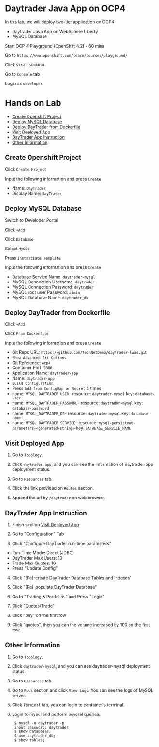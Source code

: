 # Daytrader Java App on OCP4

In this lab, we will deploy two-tier application on OCP4
- Daytrader Java App on WebSphere Liberty
- MySQL Database


Start OCP 4 Playground (OpenShift 4.2) - 60 mins

Go to `https://www.openshift.com/learn/courses/playground/`

Click `START SENARIO`

Go to `Console` tab

Login as `developer`


# Hands on Lab

- [Create Openshift Project](#create-openshift-project)
- [Deploy MySQL Database](#deploy-mysql-database)
- [Deploy DayTrader from Dockerfile](#deploy-daytrader-from-dockerfile)
- [Visit Deployed App](#visit-deployed-app)
- [DayTrader App Instruction](#daytrader-app-instruction)
- [Other Information](#other-information)


## Create Openshift Project

Click `Create Project`

Input the following information and press `Create` 
- Name: `DayTrader`
- Display Name: `DayTrader`


## Deploy MySQL Database

Switch to Developer Portal

Click `+Add`

Click `Database`

Select `MySQL`

Press `Instantiate Template`

Input the following information and press `Create`
- Database Service Name: `daytrader-mysql`
- MySQL Connection Username: `daytrader`
- MySQL Connection Password: `daytrader`
- MySQL root user Password: `admin`
- MySQL Database Name: `daytrader_db`


## Deploy DayTrader from Dockerfile

Click `+Add`

Click `From Dockerfile`

Input the following information and press `Create`
- Git Repo URL: `https://github.com/TechNetDemo/daytrader-lwas.git`
- `Show Advanced Git Options`
- Git Reference: `ocp4`
- Container Port: `9080`
- Application Name: `daytrader-app`
- Name: `daytrader-app`
- `Build Configuration`
- Press `Add from ConfigMap or Secret` 4 times
- name: `MYSQL_DAYTRADER_USER`-  resource: `daytrader-mysql` key: `database-user`
- name: `MYSQL_DAYTRADER_PASSWORD`-  resource: `daytrader-mysql` key:  `database-password`
- name: `MYSQL_DAYTRADER_DB`-    resource: `daytrader-mysql` key:  `database-name`
- name: `MYSQL_DAYTRADER_SERVICE`- resource: `mysql-persistent-parameters-<generated-string>`  key: `DATABASE_SERVICE_NAME`


## Visit Deployed App

1. Go to `Topology`. 


2. Click `daytrader-app`, and you can see the information of daytrader-app deployment status.


3. Go to `Resources` tab.


4. Click the link provided on `Routes` section.


5. Append the url by `/daytrader` on web browser.


## DayTrader App Instruction

1. Finish section [Visit Deployed App](#visit-deployed-app)


2. Go to "Configuration" Tab


3. Click "Configure DayTrader run-time parameters"

- Run-Time Mode: Direct (JDBC)
- DayTrader Max Users: 10
- Trade Max Quotes: 10 
- Press "Update Config"


4. Click "(Re)-create  DayTrader Database Tables and Indexes"


5. Click "(Re)-populate  DayTrader Database"


6. Go to "Trading & Portfolios" and Press "Login"


7. Click "Quotes/Trade"


8. Click "buy" on the first row


9. Click "quotes", then you can the volume increased by 100 on the first row.


## Other Information

1. Go to `Topology`. 


2. Click `daytrader-mysql`, and you can see daytrader-mysql deployment status.


3. Go to `Resources` tab.


4. Go to `Pods` section and click `View Logs`. You can see the logs of MySQL server.


5. Click `Terminal` tab, you can login to container's terminal.


6. Login to mysql and perform several queries.
     
        $ mysql -u daytrader -p
        input password: daytrader
        $ show databases;
        $ use daytrader_db;
        $ show tables;



